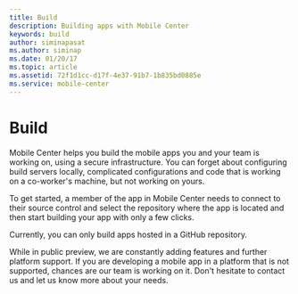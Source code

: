 ```yaml
---
title: Build
description: Building apps with Mobile Center
keywords: build
author: siminapasat
ms.author: siminap
ms.date: 01/20/17
ms.topic: article
ms.assetid: 72f1d1cc-d17f-4e37-91b7-1b835bd0885e
ms.service: mobile-center
---
```


# Build

Mobile Center helps you build the mobile apps you and your team is working on, using a secure infrastructure. You can forget about configuring build servers locally, complicated configurations and code that is working on a co-worker's machine, but not working on yours.

To get started, a member of the app in Mobile Center needs to connect to their source control and select the repository where the app is located and then start building your app with only a few clicks.

Currently, you can only build apps hosted in a GitHub repository.

While in public preview, we are constantly adding features and further platform support. If you are developing a mobile app in a platform that is not supported, chances are our team is working on it. Don't hesitate to contact us and let us know more about your needs.
